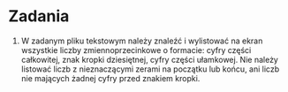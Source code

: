 # Zadania

1. W zadanym pliku tekstowym należy znaleźć i wylistować na ekran wszystkie liczby zmiennoprzecinkowe o formacie: cyfry części całkowitej, znak kropki dziesiętnej, cyfry części ułamkowej. Nie należy listować liczb z nieznaczącymi zerami na początku lub końcu, ani liczb nie mających żadnej cyfry przed znakiem kropki.
 
